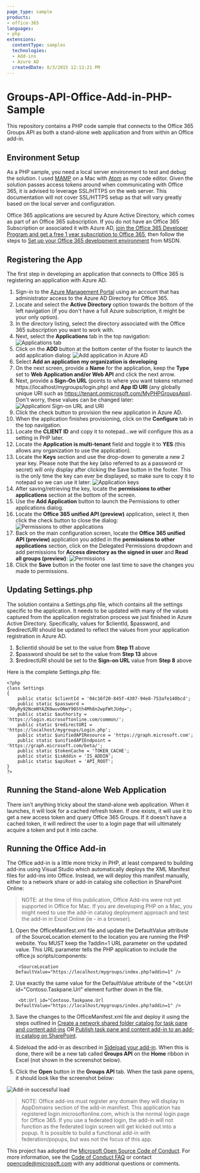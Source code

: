 ```yaml
---
page_type: sample
products:
- office-365
languages:
- php
extensions:
  contentType: samples
  technologies:
  - Add-ins
  - Azure AD
  createdDate: 8/3/2015 12:13:21 PM
---
```

# Groups-API-Office-Add-in-PHP-Sample
This repository contains a PHP code sample that connects to the Office 365 Groups API as both a stand-alone web application and from within an Office add-in.

## Environment Setup ##
As a PHP sample, you need a local server environment to test and debug the solution. I used [MAMP](https://www.mamp.info/en/ "MAMP") on a Mac with [Atom](https://atom.io/ "Atom") as my code editor. Given the solution passes access tokens around when communicating with Office 365, it is advised to leverage SSL/HTTPS on the web server. This documentation will not cover SSL/HTTPS setup as that will vary greatly based on the local server and configuration.

Office 365 applications are secured by Azure Active Directory, which comes as part of an Office 365 subscription. If you do not have an Office 365 Subscription or associated it with Azure AD, [join the Office 365 Developer Program and get a free 1 year subscription to Office 365](https://aka.ms/devprogramsignup), then follow the steps to [Set up your Office 365 development environment](https://msdn.microsoft.com/office/office365/HowTo/setup-development-environment "Set up your Office 365 development environment") from MSDN.

## Registering the App ##
The first step in developing an application that connects to Office 365 is registering an application with Azure AD.

1. Sign-in to the [Azure Management Portal](https://manage.windowsazure.com "Azure Management Portal") using an account that has administrator access to the Azure AD Directory for Office 365.
2. Locate and select the **Active Directory** option towards the bottom of the left navigation (if you don't have a full Azure subscription, it might be your only option).
3. In the directory listing, select the directory associated with the Office 365 subscription you want to work with.
4. Next, select the **Applications** tab in the top navigation:
![Applications tab](http://i.imgur.com/nv168lw.png)
5. Click on the **ADD** button at the bottom center of the footer to launch the add application dialog:
![Add application in Azure AD](http://i.imgur.com/GbyS3u4.png)
6. Select **Add an application my organization is developing**
7. On the next screen, provide a **Name** for the application, keep the **Type** set to **Web Application and/or Web API** and click the next arrow.
8. Next, provide a **Sign-On URL** (points to where you want tokens returned https://localhost/mygroups/login.php) and **App ID URI** (any globally unique URI such as https://tenant.onmicrosoft.com/MyPHPGroupsApp). Don't worry, these values can be changed later:
![Applicationi Sign-on URL and URI](http://i.imgur.com/ZwnTyP5.png)
9. Click the check button to provision the new application in Azure AD.
10. When the application finishes provisioning, click on the **Configure** tab in the top navigation.
11. Locate the **CLIENT ID** and copy it to notepad...we will configure this as a setting in PHP later.
12. Locate the **Application is multi-tenant** field and toggle it to **YES** (this allows any organization to use the application). 
13. Locate the **Keys** section and use the drop-down to generate a new 2 year key. Please note that the key (also referred to as a password or secret) will only display after clicking the Save button in the footer. This is the only time the key can ever be displayed, so make sure to copy it to notepad so we can use it later:
![Application keys](http://i.imgur.com/ScmVcDU.png)
13.  After saving/retrieving the key, locate the **permissions to other applications** section at the bottom of the screen.
14.  Use the **Add Application** button to launch the Permissions to other applications dialog.
15.  Locate the **Office 365 unified API (preview)** application, select it, then click the check button to close the dialog:
![Permissions to other applications](http://i.imgur.com/16yCo3A.png)
16.  Back on the main configuration screen, locate the **Office 365 unified API (preview)** application you added in the **permissions to other applications** section, click on the Delegated Permissions dropdown and add permissions for **Access directory as the signed in user** and **Read all groups (preview)**:
![Permissions](http://i.imgur.com/61a6wP2.png)
17.   Click the **Save** button in the footer one last time to save the changes you made to permissions.

## Updating Settings.php ##
The solution contains a Settings.php file, which contains all the settings specific to the application. It needs to be updated with many of the values captured from the application registration process we just finished in Azure Active Directory. Specifically, values for $clientId, $password, and $redirectURI should be updated to reflect the values from your application registration in Azure AD.

1. $clientId should be set to the value from **Step 11** above
2. $password should be set to the value from **Step 13** above
3. $redirectURI should be set to the **Sign-on URL** value from **Step 8** above

Here is the complete Settings.php file: 

	<?php
    class Settings
    {
        public static $clientId = '04c16f20-845f-4307-94e8-753afe140bcd';
        public static $password = 'D0yRy92NcmNYAZK0wuvONmY90Sth4Mh8n2wpFWtJUdg=';
        public static $authority = 'https://login.microsoftonline.com/common/';
        public static $redirectURI = 'https://localhost/mygroups/Login.php';
        public static $unifiedAPIResource = 'https://graph.microsoft.com';
        public static $unifiedAPIEndpoint = 'https://graph.microsoft.com/beta/';
        public static $tokenCache = 'TOKEN_CACHE';
        public static $isAddin = 'IS_ADDIN';
        public static $apiRoot = 'API_ROOT';
    }
	?>

## Running the Stand-alone Web Application ##
There isn't anything tricky about the stand-alone web application. When it launches, it will look for a cached refresh token. If one exists, it will use it to get a new access token and query Office 365 Groups. If it doesn't have a cached token, it will redirect the user to a login page that will ultimately acquire a token and put it into cache.
## Running the Office Add-in ##
The Office add-in is a little more tricky in PHP, at least compared to building add-ins using Visual Studio which automatically deploys the XML Manifest files for add-ins into Office. Instead, we will deploy this manifest manually, either to a network share or add-in catalog site collection in SharePoint Online:

> NOTE: at the time of this publication, Office Add-ins were not yet supported in Office for Mac. If you are developing PHP on a Mac, you might need to use the add-in catalog deployment approach and test the add-in in Excel Online (ie - in a browser). 

1. Open the OfficeManifest.xml file and update the DefaultValue attribute of the SourceLocation element to the location you are running the PHP website. You MUST keep the ?addin=1 URL parameter on the updated value. This URL parameter tells the PHP application to include the office.js scripts/components:

    	<SourceLocation DefaultValue="https://localhost/mygroups/index.php?addin=1" />

2. Use exactly the same value for the DefaultValue attribute of the "<bt:Url id="Contoso.Taskpane.Url" element further down in the file.

    	<bt:Url id="Contoso.Taskpane.Url DefaultValue="https://localhost/mygroups/index.php?addin=1" />

2. Save the changes to the OfficeManifest.xml file and deploy it using the steps outlined in [Create a network shared folder catalog for task pane and content add-ins](https://msdn.microsoft.com/EN-US/library/office/fp123503.aspx "Create a network shared folder catalog for task pane and content add-ins") OR [Publish task pane and content add-in to an add-in catalog on SharePoint](https://msdn.microsoft.com/EN-US/library/office/fp123517.aspx "Publish task pane and content add-in to an add-in catalog on SharePoint").
3. Sideload the add-in as described in [Sideload your add-in](https://dev.office.com/docs/add-ins/testing/create-a-network-shared-folder-catalog-for-task-pane-and-content-add-ins#sideload-your-add-in). When this is done, there will be a new tab called **Groups API** on the **Home** ribbon in Excel (not shown in the screenshot below). 
4. Click the **Open** button in the **Groups API** tab. When the task pane opens, it should look like the screenshot below:

![Add-in successful load](http://i.imgur.com/PFNfSIJ.png)

> NOTE: Office add-ins must register any domain they will display in AppDomains section of the add-in manifest. This application has registered login.microsoftonline.com, which is the normal login page for Office 365. If you use a federated login, the add-in will not function as the federated login screen will get kicked out into a popup. It is possible to build a functional add-in with federation/popups, but was not the focus of this app.


This project has adopted the [Microsoft Open Source Code of Conduct](https://opensource.microsoft.com/codeofconduct/). For more information, see the [Code of Conduct FAQ](https://opensource.microsoft.com/codeofconduct/faq/) or contact [opencode@microsoft.com](mailto:opencode@microsoft.com) with any additional questions or comments.
